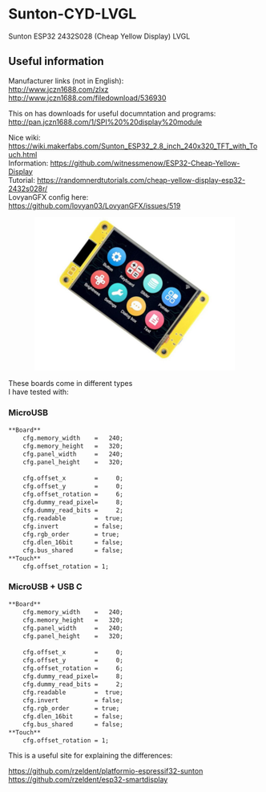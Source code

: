# Sunton-CYD-LVGL
Sunton  ESP32 2432S028 (Cheap Yellow Display) LVGL

## Useful information

Manufacturer links (not in English):   
http://www.jczn1688.com/zlxz    
http://www.jczn1688.com/filedownload/536930    

This on has downloads for useful documntation and programs:    
http://pan.jczn1688.com/1/SPI%20%20display%20module  
     
Nice wiki:     https://wiki.makerfabs.com/Sunton_ESP32_2.8_inch_240x320_TFT_with_Touch.html   
Information:   https://github.com/witnessmenow/ESP32-Cheap-Yellow-Display    
Tutorial:      https://randomnerdtutorials.com/cheap-yellow-display-esp32-2432s028r/    
LovyanGFX config here: https://github.com/lovyan03/LovyanGFX/issues/519   


<p align="center">
  <img src="https://github.com/paulhamsh/Sunton-CYD-LVGL/blob/main/sunton_esp32_2432S028.jpg" width="400" title="Sunton 2432S028 (Cheap Yellow Display)">
</p>

These boards come in different types   
I have tested with:   
### MicroUSB
```
**Board**
    cfg.memory_width    =   240;
    cfg.memory_height   =   320;
    cfg.panel_width     =   240;
    cfg.panel_height    =   320;

    cfg.offset_x        =     0;
    cfg.offset_y        =     0;
    cfg.offset_rotation =     6;
    cfg.dummy_read_pixel=     8;
    cfg.dummy_read_bits =     2;
    cfg.readable        =  true;
    cfg.invert          = false;
    cfg.rgb_order       = true;
    cfg.dlen_16bit      = false;
    cfg.bus_shared      = false;
**Touch**
    cfg.offset_rotation = 1;
```

### MicroUSB + USB C
```
**Board**
    cfg.memory_width    =   240;
    cfg.memory_height   =   320;
    cfg.panel_width     =   240;
    cfg.panel_height    =   320;

    cfg.offset_x        =     0;
    cfg.offset_y        =     0;
    cfg.offset_rotation =     6;
    cfg.dummy_read_pixel=     8;
    cfg.dummy_read_bits =     2;
    cfg.readable        =  true;
    cfg.invert          = false;
    cfg.rgb_order       = true;
    cfg.dlen_16bit      = false;
    cfg.bus_shared      = false;
**Touch**
    cfg.offset_rotation = 1;
```
This is a useful site for explaining the differences:

https://github.com/rzeldent/platformio-espressif32-sunton    
https://github.com/rzeldent/esp32-smartdisplay    

